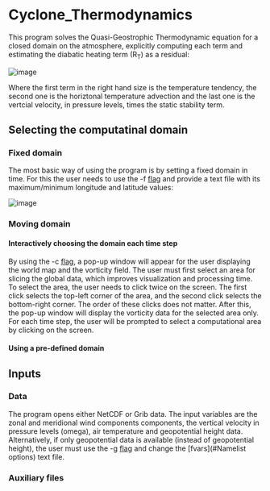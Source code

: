 # Cyclone_Thermodynamics

This program solves the Quasi-Geostrophic Thermodynamic equation for a closed domain on the atmosphere, explicitly computing each term and estimating the diabatic heating term (R<sub>T</sub>) as a residual:

![image](https://user-images.githubusercontent.com/56005607/214878079-a359b897-2388-4197-bd95-3a0d0038ceda.png)

Where the first term in the right hand size is the temperature tendency, the second one is the horiztonal temperature advection and the last one is the vertcial velocity, in pressure levels, times the static stability term.

## Selecting the computatinal domain

### Fixed domain

The most basic way of using the program is by setting a fixed domain in time. For this the user needs to use the -f [flag](#Flags) and provide a text file with its maximum/minimum longitude and latitude values:

![image](https://user-images.githubusercontent.com/56005607/206709581-34ebe0a7-ff45-4bd4-86e0-8cce8dde91ea.png)

### Moving domain

#### Interactively choosing the domain each time step

By using the -c [flag](#Flags), a pop-up window will appear for the user displaying the world map and the vorticity field. The user must first select an area for slicing the global data, which improves visualization and processing time. To select the area, the user needs to click twice on the screen. The first click selects the top-left corner of the area, and the second click selects the bottom-right corner. The order of these clicks does not matter. After this, the pop-up window will display the vorticity data for the selected area only. For each time step, the user will be prompted to select a computational area by clicking on the screen.

#### Using a pre-defined domain




## Inputs

### Data

The program opens either NetCDF or Grib data. The input variables are the zonal and meridional wind components components, the vertical velocity in pressure levels (omega), air temperature and geopotential height data. Alternatively, if only geopotential data is available (instead of geopotential height), the user must use the -g [flag](#Flags) and change the [fvars](#Namelist options) text file.

### Auxiliary files
